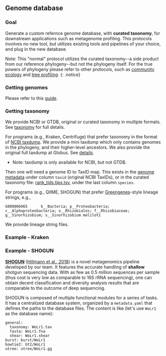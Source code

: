 ## Genome database

### Goal

Generate a custom refernce genome database, with **curated taxonomy**, for downstream applications such as metagenome profiling. This protocols involves no new tool, but utilizes existing tools and pipelines of your choice, and plug in the new database.

Note: This "normal" protocol utilizes the curated taxonomy--a side product from our reference phylogeny--but not the phylogeny itself. For the true powers of phylogeny please refer to other protocols, such as [community ecology](community_ecology) and [tree profiling](tree_profiling).
{: .notice}


### Getting genomes

Please refer to this [guide](../data/genomes).

### Getting taxonomy

We provide NCBI or GTDB, original or curated taxonomy in multiple formats. See [taxonomy](../data/taxonomy) for full details.

For programs (e.g., Kraken, Centrifuge) that prefer taxonomy in the format of [NCBI taxdump](ftp://ftp.ncbi.nlm.nih.gov/pub/taxonomy/). We provide a mini taxdump which only contains genomes in the phylogeny, and their higher-level ancestors. We also provide the original full taxdump at Globus. See [details](../data/taxonomy/ncbi/taxdump).

- Note: taxdump is only available for NCBI, but not GTDB.

Then one will need a genome ID to TaxID map. This exists in the [genome metadata](../data/genome/metadata.tsv.bz2) under column `taxid` (original NCBI TaxIDs), or in the curated taxonomy file: [rank_tids.tips.tsv](../data/taxonomy/ncbi/curation/rank_tids.tips.tsv.bz2), under the last column `species`.

For programs (e.g., QIIME, SHOGUN) that prefer [Greengenes](http://greengenes.lbl.gov/Download/)-style lineage strings, e.g.,

```
G000006965      k__Bacteria; p__Proteobacteria; c__Alphaproteobacteria; o__Rhizobiales; f__Rhizobiaceae; g__Sinorhizobium; s__Sinorhizobium meliloti
```

We provide lineage string files.

### Example - Kraken


### Example - SHOGUN

[**SHOGUN**](https://github.com/knights-lab/SHOGUN) ([Hillmann et al., 2018](https://msystems.asm.org/content/3/6/e00069-18)) is a novel metagenomics pipeline developed by our team. It features the accurate handling of **shallow** shotgun sequencing data. With as few as 0.5 million sequences per sample (thus cost is very low as comparable to 16S rRNA sequencing), one can obtain decent classification and diversity analysis results that are comparable to the outcome of deep sequencing.

SHOGUN is composed of multiple functional modules for a series of tasks. It has a centralized database system, organized by a `metadata.yaml` that defines the paths to the database files. The content is like (let's use `WoLr1` as the database name):

```
general:
  taxonomy: WoLr1.tax
  fasta: WoLr1.fna
  shear: WoLr1.shear
burst: burst/WoLr1
bowtie2: bt2/WoLr1
utree: utree/WoLr1.gg
```
